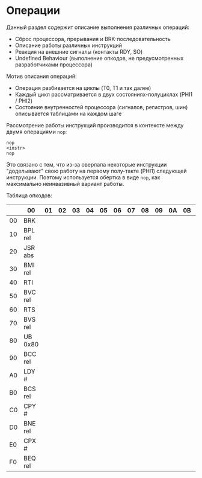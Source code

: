 # Операции

Данный раздел содержит описание выполнения различных операций:
- Сброс процессора, прерывания и BRK-последовательность
- Описание работы различных инструкций
- Реакция на внешние сигналы (контакты RDY, SO)
- Undefined Behaviour (выполнение опкодов, не предусмотренных разработчиками процессора)

Мотив описания операций:
- Операция разбивается на циклы (T0, T1 и так далее)
- Каждый цикл рассматривается в двух состояниях-полуциклах (PHI1 / PHI2)
- Состояние внутренностей процессора (сигналов, регистров, шин) описывается таблицами на каждом шаге

Рассмотрение работы инструкций производится в контексте между двумя операциями `nop`:

```
nop
<instr>
nop
```

Это связано с тем, что из-за оверлапа некоторые инструкции "доделывают" свою работу на первому полу-такте (PHI1) следующей инструкции.
Поэтому используется обертка в виде `nop`, как максимально неинвазивный вариант работы.

Таблица опкодов:

| |00|01|02|03|04|05|06|07|08|09|0A|0B|0C|0D|0E|0F|
|---|---|---|---|---|---|---|---|---|---|---|---|---|---|---|---|---|
|00|BRK    | | | | | | | | | | | | | | | |
|10|BPL rel| | | | | | | | | | | | | | | |
|20|JSR abs| | | | | | | | | | | | | | | |
|30|BMI rel| | | | | | | | | | | | | | | |
|40|RTI    | | | | | | | | | | | | | | | |
|50|BVC rel| | | | | | | | | | | | | | | |
|60|RTS    | | | | | | | | | | | | | | | |
|70|BVS rel| | | | | | | | | | | | | | | |
|80|UB 0x80| | | | | | | | | | | | | | | |
|90|BCC rel| | | | | | | | | | | | | | | |
|A0|LDY #  | | | | | | | | | | | | | | | |
|B0|BCS rel| | | | | | | | | | | | | | | |
|C0|CPY #  | | | | | | | | | | | | | | | |
|D0|BNE rel| | | | | | | | | | | | | | | |
|E0|CPX #  | | | | | | | | | | | | | | | |
|F0|BEQ rel| | | | | | | | | | | | | | | |
